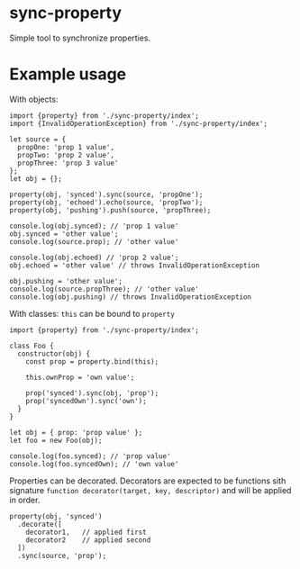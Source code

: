# sync-property

Simple tool to synchronize properties. 

# Example usage

With objects:

```
import {property} from './sync-property/index';
import {InvalidOperationException} from './sync-property/index';

let source = {
  propOne: 'prop 1 value',
  propTwo: 'prop 2 value',
  propThree: 'prop 3 value'
};
let obj = {};

property(obj, 'synced').sync(source, 'propOne');
property(obj, 'echoed').echo(source, 'propTwo');
property(obj, 'pushing').push(source, 'propThree);

console.log(obj.synced); // 'prop 1 value'
obj.synced = 'other value';
console.log(source.prop); // 'other value'

console.log(obj.echoed) // 'prop 2 value';
obj.echoed = 'other value' // throws InvalidOperationException

obj.pushing = 'other value';
console.log(source.propThree); // 'other value'
console.log(obj.pushing) // throws InvalidOperationException
```

With classes: `this` can be bound to `property`

```
import {property} from './sync-property/index';

class Foo {
  constructor(obj) {
    const prop = property.bind(this);
    
    this.ownProp = 'own value';
    
    prop('synced').sync(obj, 'prop');
    prop('syncedOwn').sync('own');
  }
}

let obj = { prop: 'prop value' };
let foo = new Foo(obj);

console.log(foo.synced); // 'prop value'
console.log(foo.syncedOwn); // 'own value'
```

Properties can be decorated. Decorators are expected to be functions sith signature `function decorator(target, key, descriptor)` and will be applied in order.

```
property(obj, 'synced')
  .decorate([
    decorator1,   // applied first
    decorator2    // applied second
  ])
  .sync(source, 'prop');
```
